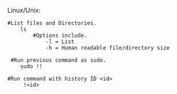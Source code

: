 Linux/Unix:

	#List files and Directories.
		ls
			#Options include.
				-l = List
				-h = Human readable file/directory size

	 #Run previous command as sudo.
		sudo !!

	#Run command with history ID <id>
		 !<id>
